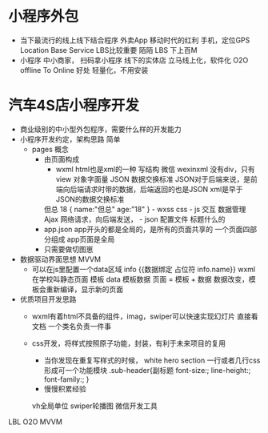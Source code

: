# 小程序外包

- 当下最流行的线上线下结合程序
    外卖App 移动时代的红利 手机，定位GPS Location Base Service LBS比较重要
    陌陌 LBS 
    下上百M
- 小程序 中小商家， 扫码拿小程序 线下的实体店 立马线上化，软件化 O2O
    offline To Online 好处 轻量化，不用安装 

# 汽车4S店小程序开发
- 商业级别的中小型外包程序，需要什么样的开发能力
- 小程序开发约定，架构思路 简单
    - pages 概念
        - 由页面构成  
            - wxml html也是xml的一种 写结构 微信 wexinxml 没有div，只有
            view
            对象字面量 JSON 数据交换标准   JSON对于后端来说，是前端向后端请求时带的数据，后端返回的也是JSON
            xml是早于JSON的数据交换标准
            <reviewer>
                <name>但总</name>
                <age>18</age>
            </reviewer>
            {
                name:"但总"
                age:"18"
            }
            - wxss css
            - js 交互 数据管理 Ajax 网络请求，向后端发送，
            - json 配置文件 标题什么的
        - app.json
            app开头的都是全局的，是所有的页面共享的
            一个页面四部分组成
            app页面是全局
        - 只需要做切图崽
- 数据驱动界面思想 MVVM 
    - 可以在js里配置一个data区域 info
        {{数据绑定 占位符 info.name}}
        wxml 在学校叫静态页面  模板
        data 模板数据
        页面 = 模板 + 数据
        数据改变，模板会重新编译，显示新的页面
- 优质项目开发思路
    - wxml有着html不具备的组件，imag，swiper可以快速实现幻灯片
        直接看文档
        一个类名负责一件事
    - css开发，将样式按照原子功能，封装，有利于未来项目的复用
        - 当你发现在重复写样式的时候，
            white hero section
            一行或者几行css 形成可一个功能模块
            .sub-header{副标题
                font-size:;
                line-height:;
                font-family:;
            }
        - 慢慢积累经验


        vh全局单位
        swiper轮播图 微信开发工具


LBL
O2O
MVVM